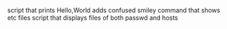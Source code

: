 script that prints Hello,World
adds confused smiley
command that shows etc files
script that displays files of both passwd and hosts
